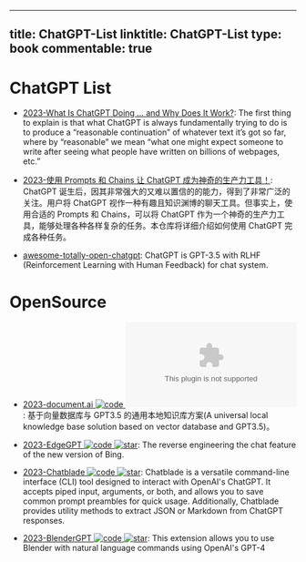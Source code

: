
---
title: ChatGPT-List
linktitle: ChatGPT-List
type: book
commentable: true
---

# ChatGPT List

- [2023-What Is ChatGPT Doing … and Why Does It Work?](https://writings.stephenwolfram.com/2023/02/what-is-chatgpt-doing-and-why-does-it-work/): The first thing to explain is that what ChatGPT is always fundamentally trying to do is to produce a “reasonable continuation” of whatever text it’s got so far, where by “reasonable” we mean “what one might expect someone to write after seeing what people have written on billions of webpages, etc.”

- [2023-使用 Prompts 和 Chains 让 ChatGPT 成为神奇的生产力工具！](https://github.com/howl-anderson/unlocking-the-power-of-llms): ChatGPT 诞生后，因其非常强大的又难以置信的的能力，得到了非常广泛的关注。用户将 ChatGPT 视作一种有趣且知识渊博的聊天工具。但事实上，使用合适的 Prompts 和 Chains，可以将 ChatGPT 作为一个神奇的生产力工具，能够处理各种各样复杂的任务。本仓库将详细介绍如何使用 ChatGPT 完成各种任务。

- [awesome-totally-open-chatgpt](https://github.com/nichtdax/awesome-totally-open-chatgpt): ChatGPT is GPT-3.5 with RLHF (Reinforcement Learning with Human Feedback) for chat system.

# OpenSource

- [2023-document.ai ![code](https://ng-tech.icu/assets/code.svg) ![star](https://img.shields.io/github/stars/GanymedeNil/document.ai)](https://github.com/GanymedeNil/document.ai): 基于向量数据库与 GPT3.5 的通用本地知识库方案(A universal local knowledge base solution based on vector database and GPT3.5)。

- [2023-EdgeGPT ![code](https://ng-tech.icu/assets/code.svg) ![star](https://img.shields.io/github/stars/acheong08/EdgeGPT)](https://github.com/acheong08/EdgeGPT): The reverse engineering the chat feature of the new version of Bing.

- [2023-Chatblade ![code](https://ng-tech.icu/assets/code.svg) ![star](https://img.shields.io/github/stars/npiv/chatblade)](https://github.com/npiv/chatblade): Chatblade is a versatile command-line interface (CLI) tool designed to interact with OpenAI's ChatGPT. It accepts piped input, arguments, or both, and allows you to save common prompt preambles for quick usage. Additionally, Chatblade provides utility methods to extract JSON or Markdown from ChatGPT responses.

- [2023-BlenderGPT ![code](https://ng-tech.icu/assets/code.svg) ![star](https://img.shields.io/github/stars/gd3kr/BlenderGPT)](https://github.com/gd3kr/BlenderGPT): This extension allows you to use Blender with natural language commands using OpenAI's GPT-4

    